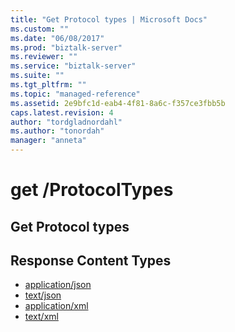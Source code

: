 ```yaml
---
title: "Get Protocol types | Microsoft Docs"
ms.custom: ""
ms.date: "06/08/2017"
ms.prod: "biztalk-server"
ms.reviewer: ""
ms.service: "biztalk-server"
ms.suite: ""
ms.tgt_pltfrm: ""
ms.topic: "managed-reference"
ms.assetid: 2e9bfc1d-eab4-4f81-8a6c-f357ce3fbb5b
caps.latest.revision: 4
author: "tordgladnordahl"
ms.author: "tonordah"
manager: "anneta"
---
```

# get  /ProtocolTypes
## Get Protocol types

Response Content Types
---

- [application/json](../feature-pack-1/get-protocol-types-application-json.md)
- [text/json](../feature-pack-1/get-protocol-types-text-json.md)
- [application/xml](../feature-pack-1/get-protocol-types-application-xml.md)
- [text/xml](../feature-pack-1/get-protocol-types-text-xml.md)